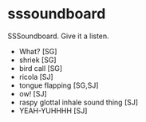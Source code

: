 # sssoundboard
SSSoundboard. Give it a listen.

- What? [SG]
- shriek [SG]
- bird call [SG]
- ricola [SJ]
- tongue flapping [SG,SJ]
- ow! [SJ]
- raspy glottal inhale sound thing [SJ]
- YEAH-YUHHHH [SJ]
